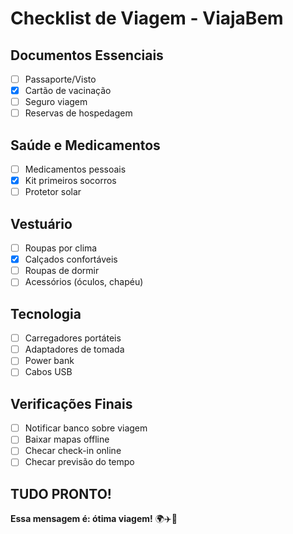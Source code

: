 # Checklist de Viagem - ViajaBem

## Documentos Essenciais
- [ ] Passaporte/Visto
- [x] Cartão de vacinação
- [ ] Seguro viagem
- [ ] Reservas de hospedagem

## Saúde e Medicamentos
- [ ] Medicamentos pessoais
- [x] Kit primeiros socorros
- [ ] Protetor solar

## Vestuário
- [ ] Roupas por clima
- [x] Calçados confortáveis
- [ ] Roupas de dormir
- [ ] Acessórios (óculos, chapéu)

## Tecnologia
- [ ] Carregadores portáteis
- [ ] Adaptadores de tomada
- [ ] Power bank
- [ ] Cabos USB

## Verificações Finais
- [ ] Notificar banco sobre viagem
- [ ] Baixar mapas offline 
- [ ] Checar check-in online 
- [ ] Checar previsão do tempo

## TUDO PRONTO!
**Essa mensagem é: ótima viagem!** 🌍✈️🧳
